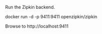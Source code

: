 
Run the Zipkin backend.

docker run -d -p 9411:9411 openzipkin/zipkin


Browse to http://localhost:9411



